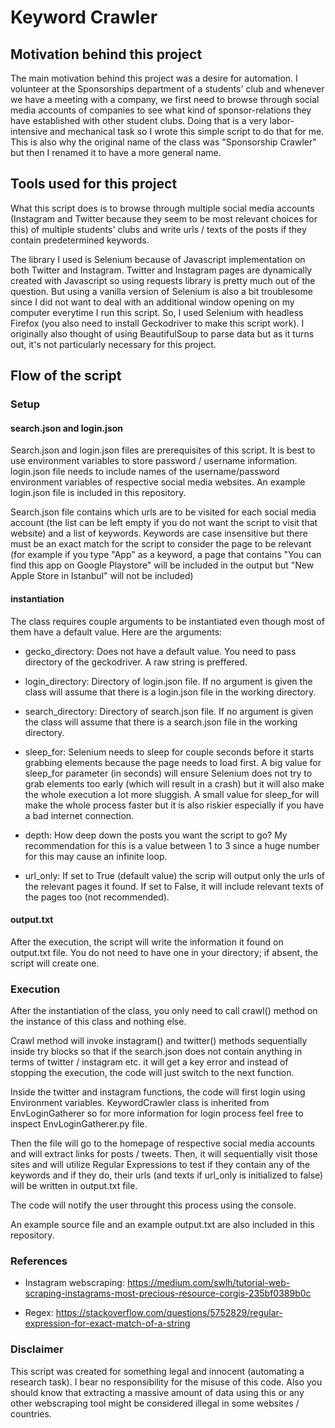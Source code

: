 # Keyword Crawler

## Motivation behind this project

The main motivation behind this project was a desire for automation.
I volunteer at the Sponsorships department of a students' club and whenever we have a meeting with a company, we first need to browse through social media accounts of companies to see what kind of sponsor-relations they have established with other student clubs. Doing that is a very labor-intensive and mechanical task so I wrote this simple script to do that for me. This is also why the original name of the class was "Sponsorship Crawler" but then I renamed it to have a more general name.

## Tools used for this project

What this script does is to browse through multiple social media accounts (Instagram and Twitter because they seem to be most relevant choices for this) of multiple students' clubs and write urls / texts of the posts if they contain predetermined keywords.

The library I used is Selenium because of Javascript implementation on both Twitter and Instagram. Twitter and Instagram pages are dynamically created with Javascript so using requests library is pretty much out of the question. But using a vanilla version of Selenium is also a bit troublesome since I did not want to deal with an additional window opening on my computer everytime I run this script. So, I used Selenium with headless Firefox (you also need to install Geckodriver to make this script work). I originally also thought of using BeautifulSoup to parse data but as it turns out, it's not particularly necessary for this project.

## Flow of the script

### Setup

#### search.json and login.json

Search.json and login.json files are prerequisites of this script. It is best to use environment variables to store password / username information. login.json file needs to include names of the username/password environment variables of respective social media websites. An example login.json file is included in this repository.

Search.json file contains which urls are to be visited for each social media account (the list can be left empty if you do not want the script to visit that website) and a list of keywords. Keywords are case insensitive but there must be an exact match for the script to consider the page to be relevant (for example if you type "App" as a keyword, a page that contains "You can find this app on Google Playstore" will be included in the output but "New Apple Store in Istanbul" will not be included)

#### instantiation

The class requires couple arguments to be instantiated even though most of them have a default value. Here are the arguments:

- gecko_directory: Does not have a default value. You need to pass directory of the geckodriver. A raw string is preffered.

- login_directory: Directory of login.json file. If no argument is given the class will assume that there is a login.json file in the working directory.

- search_directory: Directory of search.json file. If no argument is given the class will assume that there is a search.json file in the working directory.

- sleep_for: Selenium needs to sleep for couple seconds before it starts grabbing elements because the page needs to load first. A big value for sleep_for parameter (in seconds) will ensure Selenium does not try to grab elements too early (which will result in a crash) but it will also make the whole execution a lot more sluggish. A small value for sleep_for will make the whole process faster but it is also riskier especially if you have a bad internet connection.

* depth: How deep down the posts you want the script to go? My recommendation for this is a value between 1 to 3 since a huge number for this may cause an infinite loop.

* url_only: If set to True (default value) the scrip will output only the urls of the relevant pages it found. If set to False, it will include relevant texts of the pages too (not recommended).

#### output.txt

After the execution, the script will write the information it found on output.txt file. You do not need to have one in your directory; if absent, the script will create one.

### Execution

After the instantiation of the class, you only need to call crawl() method on the instance of this class and nothing else.

Crawl method will invoke instagram() and twitter() methods sequentially inside try blocks so that if the search.json does not contain anything in terms of twitter / instagram etc. it will get a key error and instead of stopping the execution, the code will just switch to the next function.

Inside the twitter and instagram functions, the code will first login using Environment variables. KeywordCrawler class is inherited from EnvLoginGatherer so for more information for login process feel free to inspect EnvLoginGatherer.py file.

Then the file will go to the homepage of respective social media accounts and will extract links for posts / tweets. Then, it will sequentially visit those sites and will utilize Regular Expressions to test if they contain any of the keywords and if they do, their urls (and texts if url_only is initialized to false) will be written in output.txt file.

The code will notify the user throught this process using the console.

An example source file and an example output.txt are also included in this repository.

### References

- Instagram webscraping: https://medium.com/swlh/tutorial-web-scraping-instagrams-most-precious-resource-corgis-235bf0389b0c

- Regex: https://stackoverflow.com/questions/5752829/regular-expression-for-exact-match-of-a-string

### Disclaimer

This script was created for something legal and innocent (automating a research task). I bear no responsibility for the misuse of this code. Also you should know that extracting a massive amount of data using this or any other webscraping tool might be considered illegal in some websites / countries.
